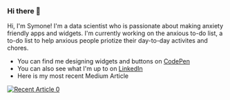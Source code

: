 ### Hi there 👋

Hi, I'm Symone! I'm a data scientist who is passionate about making anxiety friendly apps and widgets. 
I'm currently working on the anxious to-do list, a to-do list to help anxious people priotize their day-to-day activites and chores. 

- You can find me designing widgets and buttons on [CodePen](https://codepen.io/symxing)
- You can also see what I'm up to on [LinkedIn](https://www.linkedin.com/in/symonehohensee/)
- Here is my most recent Medium Article


<a target="_blank" href="https://github-readme-medium-recent-article.vercel.app/medium/@symonehohensee/0"><img src="https://github-readme-medium-recent-article.vercel.app/medium/@symonehohensee/0" alt="Recent Article 0"> 

<!--
**symxing/symxing** is a ✨ _special_ ✨ repository because its `README.md` (this file) appears on your GitHub profile.

Here are some ideas to get you started:

- 🔭 I’m currently working on ...
- 🌱 I’m currently learning ...
- 👯 I’m looking to collaborate on ...
- 🤔 I’m looking for help with ...
- 💬 Ask me about ...
- 📫 How to reach me: ...
- 😄 Pronouns: ...
- ⚡ Fun fact: ...
-->
